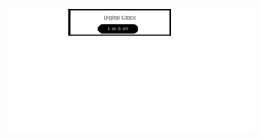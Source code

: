 ![image](https://github.com/krishna5555/projects/blob/master/react-projects/6-digital-clock/digital-clock.png)
